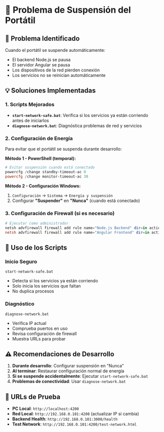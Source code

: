 # 🔋 Problema de Suspensión del Portátil

## 🚨 Problema Identificado
Cuando el portátil se suspende automáticamente:
- El backend Node.js se pausa
- El servidor Angular se pausa  
- Los dispositivos de la red pierden conexión
- Los servicios no se reinician automáticamente

## 💡 Soluciones Implementadas

### 1. Scripts Mejorados
- **`start-network-safe.bat`**: Verifica si los servicios ya están corriendo antes de iniciarlos
- **`diagnose-network.bat`**: Diagnóstica problemas de red y servicios

### 2. Configuración de Energía
Para evitar que el portátil se suspenda durante desarrollo:

**Método 1 - PowerShell (temporal):**
```powershell
# Evitar suspensión cuando está conectado
powercfg /change standby-timeout-ac 0
powercfg /change monitor-timeout-ac 30
```

**Método 2 - Configuración Windows:**
1. `Configuración` → `Sistema` → `Energía y suspensión`
2. Configurar **"Suspender"** en **"Nunca"** (cuando está conectado)

### 3. Configuración de Firewall (si es necesario)
```powershell
# Ejecutar como administrador
netsh advfirewall firewall add rule name="Node.js Backend" dir=in action=allow protocol=TCP localport=3000
netsh advfirewall firewall add rule name="Angular Frontend" dir=in action=allow protocol=TCP localport=4200
```

## 🔧 Uso de los Scripts

### Inicio Seguro
```batch
start-network-safe.bat
```
- Detecta si los servicios ya están corriendo
- Solo inicia los servicios que faltan
- No duplica procesos

### Diagnóstico
```batch
diagnose-network.bat  
```
- Verifica IP actual
- Comprueba puertos en uso
- Revisa configuración de firewall
- Muestra URLs para probar

## ⚠️ Recomendaciones de Desarrollo

1. **Durante desarrollo**: Configurar suspensión en "Nunca"
2. **Al terminar**: Restaurar configuración normal de energía
3. **Si se suspende accidentalmente**: Ejecutar `start-network-safe.bat`
4. **Problemas de conectividad**: Usar `diagnose-network.bat`

## 📱 URLs de Prueba
- **PC Local**: `http://localhost:4200`
- **Red Local**: `http://192.168.0.101:4200` (actualizar IP si cambia)
- **Backend Health**: `http://192.168.0.101:3000/health`
- **Test Network**: `http://192.168.0.101:4200/test-network.html`
